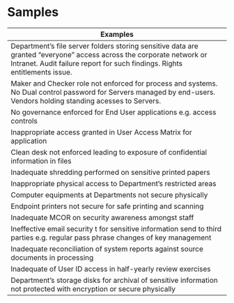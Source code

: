 # Samples
|Examples|
|------|
|Department’s file server folders storing sensitive data are granted “everyone” access across the corporate network or Intranet. Audit failure report for such findings. Rights entitlements issue.| 
|Maker and Checker role not enforced for process and systems. No Dual control password for Servers managed by end-users. Vendors holding standing acesses to Servers.|
|No governance enforced for End User applications e.g. access controls|
|Inappropriate access granted in User Access Matrix for application|
|Clean desk not enforced leading to exposure of confidential information in files|
|Inadequate shredding performed on sensitive printed papers|
|Inappropriate physical access to Department’s restricted areas|
|Computer equipments at Departments not secure physically|
|Endpoint printers not secure for safe printing and scanning|
|Inadequate MCOR on security awareness amongst staff|
|Ineffective email security t for sensitive information send to third parties e.g. regular pass phrase changes of key management|
|Inadequate reconciliation of system reports against source documents in processing|
|Inadequate of User ID access in half-yearly review exercises|
|Department’s storage disks for archival of sensitive information not protected with encryption or secure physically|

